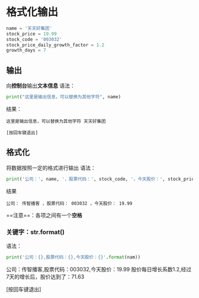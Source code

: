 # 格式化输出

```python
name = '天天好集团'
stock_price = 19.99
stock_code = '003032'
stock_price_daily_growth_factor = 1.2
growth_days = 7
```

## 输出
向**控制台**输出**文本信息**
语法：
```python
print("这里是输出信息，可以替换为其他字符", name)
```
结果：
```
这里是输出信息，可以替换为其他字符 天天好集团

[按回车键退出]
```

## 格式化
将数据按照一定的格式进行输出
语法：
```python
print('公司：', name, '，股票代码：', stock_code, '，今天股价：', stock_price)
```
结果
```
公司： 传智播客 ，股票代码： 003032 ，今天股价： 19.99
```
==注意==：各项之间有一个**空格**

### 关键字：str.format()
语法：
```python
print('公司：{},股票代码：{},今天股价：{}'.format(nam))
```
公司：传智播客,股票代码：003032,今天股价：19.99
股价每日增长系数1.2,经过7天的增长后，股价达到了：71.63

[按回车键退出]
<!--stackedit_data:
eyJoaXN0b3J5IjpbLTM4NzUxMjcwNl19
-->